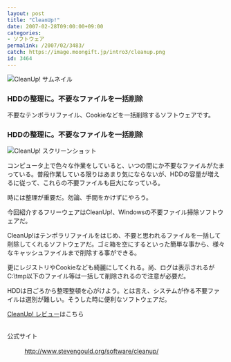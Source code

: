 ```yaml
---
layout: post
title: "CleanUp!"
date: 2007-02-28T09:00:00+09:00
categories:
- ソフトウェア
permalink: /2007/02/3483/
catch: https://image.moongift.jp/intro3/cleanup.png
id: 3464
---
```

 ![CleanUp! サムネイル](https://image.moongift.jp/intro3/cleanup.t.png "CleanUp! サムネイル")
  

### HDDの整理に。不要なファイルを一括削除
  
不要なテンポラリファイル、Cookieなどを一括削除するソフトウェアです。  
<!--more-->  

### HDDの整理に。不要なファイルを一括削除
  

![CleanUp! スクリーンショット](https://image.moongift.jp/intro3/cleanup.png "CleanUp! スクリーンショット")

  

コンピュータ上で色々な作業をしていると、いつの間にか不要なファイルがたまっている。普段作業している限りはあまり気にならないが、HDDの容量が増えるに従って、これらの不要ファイルも巨大になっている。

  

時には整理が重要だ。勿論、手間をかけずにやろう。

  

今回紹介するフリーウェアはCleanUp!、Windowsの不要ファイル掃除ソフトウェアだ。

  

CleanUp!はテンポラリファイルをはじめ、不要と思われるファイルを一括して削除してくれるソフトウェアだ。ゴミ箱を空にするといった簡単な事から、様々なキャッシュファイルまで削除する事ができる。

  

更にレジストリやCookieなども綺麗にしてくれる。尚、ログは表示されるがC:\tmp以下のファイル等は一括して削除されるので注意が必要だ。

  

HDDは日ごろから整理整頓を心がけよう。とは言え、システムが作る不要ファイルは選別が難しい。そうした時に便利なソフトウェアだ。

  

[CleanUp! レビュー](http://fw.moongift.jp/review/i-3484.html)はこちら

  
<dl>
<br><dt>公式サイト</dt>
<br><dd><a href="http://www.stevengould.org/software/cleanup/" target="_blank">http://www.stevengould.org/software/cleanup/</a></dd>
<br>
</dl>